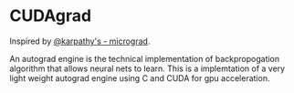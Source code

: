 # CUDAgrad

Inspired by [@karpathy's - micrograd](https://github.com/karpathy/micrograd).

An autograd engine is the technical implementation of backpropogation algorithm that allows neural nets to learn.
This is a implemtation of a very light weight autograd engine using C and CUDA for gpu acceleration.
